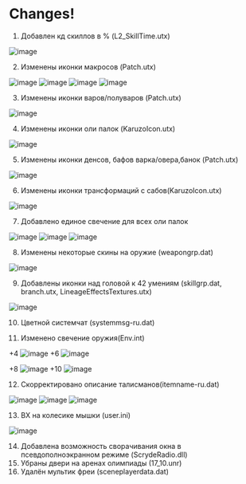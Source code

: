 # Сhanges!
1.	 Добавлен кд скиллов в % (L2_SkillTime.utx) 

![image](https://user-images.githubusercontent.com/75538743/117330573-825b0100-ae9e-11eb-9fcf-ef986ce40f45.png)

2.	 Изменены иконки макросов (Patch.utx)
 
![image](https://user-images.githubusercontent.com/75538743/117330594-85ee8800-ae9e-11eb-9dac-cc444cac85a4.png)
![image](https://user-images.githubusercontent.com/75538743/117330605-89820f00-ae9e-11eb-9b91-fd779d5ec247.png)
![image](https://user-images.githubusercontent.com/75538743/117330618-8be46900-ae9e-11eb-9d44-6e2f600e86e6.png)
![image](https://user-images.githubusercontent.com/75538743/117330626-8edf5980-ae9e-11eb-8bf4-bfdb0dbb4d9b.png)

3.	 Изменены иконки варов/полуваров (Patch.utx)

![image](https://user-images.githubusercontent.com/75538743/117330665-99015800-ae9e-11eb-98a0-f23514c432ce.png)

4.	 Изменены иконки оли палок (KaruzoIcon.utx)

![image](https://user-images.githubusercontent.com/75538743/117330679-9dc60c00-ae9e-11eb-82b4-e77ca4a11ace.png)

5.	Изменены иконки денсов, бафов варка/овера,банок (Patch.utx)

![image](https://user-images.githubusercontent.com/75538743/117330697-a1f22980-ae9e-11eb-8e93-8df41e72513b.png)

6.	 Изменены иконки трансформаций с сабов(KaruzoIcon.utx)

![image](https://user-images.githubusercontent.com/75538743/117330718-a61e4700-ae9e-11eb-8c4c-74b0591e0df9.png)

7.	Добавлено единое свечение для всех оли палок

![image](https://user-images.githubusercontent.com/75538743/117331462-728fec80-ae9f-11eb-84da-8316dd726bb0.png)
![image](https://user-images.githubusercontent.com/75538743/117331476-758add00-ae9f-11eb-8768-36b0d84160ca.png)
![image](https://user-images.githubusercontent.com/75538743/117331487-7754a080-ae9f-11eb-82e6-1039f3a870f1.png)


8.	Изменены некоторые скины на оружие (weapongrp.dat)

![image](https://user-images.githubusercontent.com/75538743/117330819-c0582500-ae9e-11eb-88c1-586de69ca9f9.png)

9.	 Добавлены иконки над головой к 42 умениям (skillgrp.dat, branch.utx, LineageEffectsTextures.utx)

![image](https://user-images.githubusercontent.com/75538743/117330845-c5b56f80-ae9e-11eb-9c86-8494366e7c33.png)

10.	 Цветной системчат (systemmsg-ru.dat)
 
11.	 Изменено свечение оружия(Env.int)

+4  ![image](https://user-images.githubusercontent.com/75538743/117330912-d960d600-ae9e-11eb-9d3d-1c7f9cba8862.png)		  	  +6  ![image](https://user-images.githubusercontent.com/75538743/117330921-dc5bc680-ae9e-11eb-881a-78190aef380a.png)

+8  ![image](https://user-images.githubusercontent.com/75538743/117330941-e4b40180-ae9e-11eb-8d8c-ff5e60b7ace5.png)				+10  ![image](https://user-images.githubusercontent.com/75538743/117330956-e8e01f00-ae9e-11eb-8803-1b8c9ff687c3.png)

12.	 Скорректировано описание талисманов(itemname-ru.dat)

![image](https://user-images.githubusercontent.com/75538743/117330976-f0072d00-ae9e-11eb-8995-d23c577b3b1d.png)
![image](https://user-images.githubusercontent.com/75538743/117330982-f1d0f080-ae9e-11eb-9c7b-f7771361e43c.png)
![image](https://user-images.githubusercontent.com/75538743/117330985-f4334a80-ae9e-11eb-8c28-b5125b0f5521.png)
   
13.	 ВХ на колесике мышки (user.ini) 

![image](https://user-images.githubusercontent.com/75538743/117331008-fac1c200-ae9e-11eb-85ba-839834c2bfc6.png)

14.	 Добавлена возможность сворачивания окна в псевдополноэкранном режиме (ScrydeRadio.dll) 
15.	 Убраны двери на аренах олимпиады (17_10.unr) 
16.	 Удалён мультик фреи (sceneplayerdata.dat)

